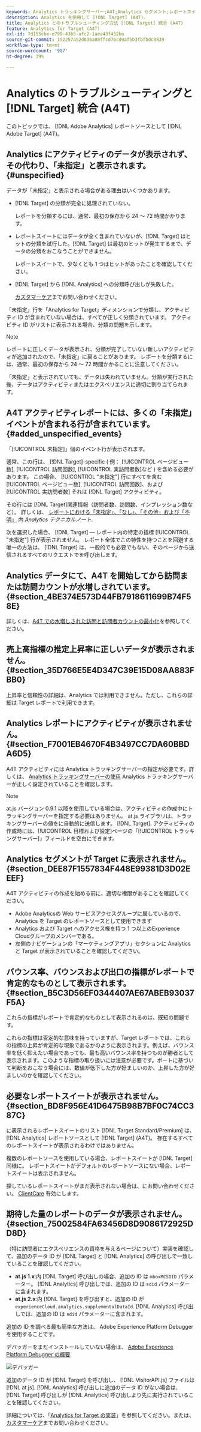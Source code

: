 ```yaml
---
keywords: Analytics トラッキングサーバー;A4T;Analytics セグメント;レポートスイート;誤ったデータ;親なし;sdid;VisitorAPI.js;mboxMCSDID;ファントム;未指定
description: Analytics を使用して [!DNL Target] (A4T)。
title: Analytics とのトラブルシューティング方法 [!DNL Target] 統合 (A4T)
feature: Analytics for Target (A4T)
exl-id: 7d155cbe-e799-43b5-afc2-1aea43f432ba
source-git-commit: 152257a52d836a88ffcd76cd9af5b3fbfbdc0839
workflow-type: tm+mt
source-wordcount: '987'
ht-degree: 39%

---
```


# Analytics のトラブルシューティングと [!DNL Target] 統合 (A4T)

このトピックでは、 [!DNL Adobe Analytics] レポートソースとして [!DNL Adobe Target] (A4T)。

## Analytics にアクティビティのデータが表示されず、その代わり、「未指定」と表示されます。 {#unspecified}

データが「未指定」と表示される場合がある理由はいくつかあります。

* [!DNL Target] の分類が完全に処理されていない。

   レポートを分類するには、通常、最初の保存から 24 ～ 72 時間かかります。

* レポートスイートにはデータが全く含まれていないが、[!DNL Target] はヒットの分類を試行した。[!DNL Target] は最初のヒットが発生するまで、データの分類をおこなうことができません。

   レポートスイートで、少なくとも 1 つはヒットがあったことを確認してください。

* [!DNL Target] から [!DNL Analytics] への分類呼び出しが失敗した。

   [カスタマーケア](/help/main/cmp-resources-and-contact-information.md#reference_ACA3391A00EF467B87930A450050077C)までお問い合わせください。

「未指定」行を「Analytics for Target」ディメンションで分類し、アクティビティ ID が含まれていない場合は、すべてが正しく分類されています。 アクティビティ ID がリストに表示される場合、分類の問題を示します。

>[!NOTE]
>
>レポートに正しくデータが表示され、分類が完了していない新しいアクティビティが追加されたので、「未指定」に戻ることがあります。 レポートを分類するには、通常、最初の保存から 24 ～ 72 時間かかることに注意してください。
>
>「未指定」と表示されていても、データは失われていません。分類が実行された後、データはアクティビティまたはエクスペリエンスに適切に割り当てられます。

## A4T アクティビティレポートには、多くの「未指定」イベントが含まれる行が含まれています。 {#added_unspecified_events}

「[!UICONTROL 未指定]」個のイベント行が表示されます。

通常、この行は、 [!DNL Target]-specific ( 例： [!UICONTROL ページビュー数], [!UICONTROL 訪問回数], [!UICONTROL 実訪問者数]など ) を含める必要があります。 この場合、 [!UICONTROL &quot;未指定&quot;] 行にすべてを含む [!UICONTROL ページビュー数], [!UICONTROL 訪問回数]、および [!UICONTROL 実訪問者数] それは [!DNL Target] アクティビティ。

その行には [!DNL Target]関連情報（訪問者数、訪問数、インプレッション数など）。 詳しくは、 [レポートにおける「未指定」、「なし」、「その他」および「不明」](https://experienceleague.adobe.com/docs/analytics/technotes/unspecified.html?lang=en) 内 *Analytics テクニカルノート*.

次を選択した場合、 [!DNL Target] — レポート内の特定の指標 [!UICONTROL &quot;未指定&quot;] 行が表示されません。 レポート全体でこの特性を持つことを回避する唯一の方法は、 [!DNL Target] は、一般的でも必要でもない、そのページから送信されるすべてのリクエストでを呼び出します。

## Analytics データにて、A4T を開始してから訪問または訪問カウントが水増しされています。 {#section_4BE374E573D44FB7918611699B74F58E}

詳しくは、[A4T での水増しされた訪問と訪問者カウントの最小化](/help/main/c-integrating-target-with-mac/a4t/c-a4t-troubleshooting/minimizing-inflated-visit-and-visitor-counts-a4t.md#concept_A515C2DE126E44B6AD97754C2C6D5235)を参照してください。

## 売上高指標の推定上昇率に正しいデータが表示されません。 {#section_35D766E5E4D347C39E15D08AA883FBB0}

上昇率と信頼性の詳細は、Analytics では利用できません。ただし、これらの詳細は Target レポートで利用できます。

## Analytics レポートにアクティビティが表示されません。 {#section_F7001EB4670F4B3497CC7DA60BBDA6D5}

A4T アクティビティには Analytics トラッキングサーバーの指定が必要です。詳しくは、 [Analytics トラッキングサーバーの使用](/help/main/c-integrating-target-with-mac/a4t/analytics-tracking-server.md#task_72077BA7E93C4A65A715A18F32228823) Analytics トラッキングサーバーが正しく設定されていることを確認します。

>[!NOTE]
>
>at.js バージョン 0.9.1 以降を使用している場合は、アクティビティの作成中にトラッキングサーバーを指定する必要はありません。 at.js ライブラリは、トラッキングサーバーの値をに自動的に送信します。 [!DNL Target]. アクティビティの作成時には、[!UICONTROL 目標および設定]ページの「[!UICONTROL トラッキングサーバー]」フィールドを空白にできます。

## Analytics セグメントが Target に表示されません。 {#section_DEE87F1557834F448E99381D3D02EEEF}

A4T アクティビティの作成を始める前に、適切な権限があることを確認してください。

* Adobe Analyticsの Web サービスアクセスグループに属しているので、Analytics を Target のレポートソースとして使用できます
* Analytics および Target へのアクセス権を持つ 1 つ以上のExperience Cloudグループのメンバーである。
* 左側のナビゲーションの「マーケティングアプリ」セクションに Analytics と Target が表示されていることを確認してください。

## バウンス率、バウンスおよび出口の指標がレポートで肯定的なものとして表示されます。 {#section_B5C3D56EF0344407AE67ABEB93037F5A}

これらの指標がレポートで肯定的なものとして表示されるのは、既知の問題です。

これらの指標は否定的な意味を持っていますが、Target レポートでは、これらの指標の上昇が肯定的な現象であるかのように表示されます。例えば、バウンス率を低く抑えたい場合であっても、最も高いバウンス率を持つものが勝者として表示されます。このような指標の取り扱いには注意が必要です。ポートに基づいて判断をおこなう場合には、数値が低下した方が好ましいのか、上昇した方が好ましいのかを確認してください。

## 必要なレポートスイートが表示されません。 {#section_BD8F956E41D6475B98B7BF0C74CC387C}

に表示されるレポートスイートのリスト [!DNL Target Standard/Premium] は、 [!DNL Analytics] レポートソースとして [!DNL Target] (A4T)。 存在するすべてのレポートスイートが表示されるわけではありません。

複数のレポートソースを使用している場合、レポートスイートが [!DNL Target] 同様に。 レポートスイートがデフォルトのレポートソースにない場合、レポートスイートは表示されません。

探しているレポートスイートがまだ表示されない場合は、にお問い合わせください。 [ClientCare](/help/main/cmp-resources-and-contact-information.md#reference_ACA3391A00EF467B87930A450050077C) 有効にします。

## 期待した量のレポートのデータが表示されません。 {#section_75002584FA63456D8D9086172925DD8D}

（特に訪問者にエクスペリエンスの資格を与えるページについて）実装を確認して、追加のデータ ID が [!DNL Target] と [!DNL Analytics] の呼び出しで一致していることを確認してください。

* **at.js 1.x**:内 [!DNL Target] 呼び出しの場合、追加の ID は `mboxMCSDID` パラメーター。 [!DNL Analytics] 呼び出しでは、追加の ID は `sdid` パラメーターに含まれます。
* **at.js 2.x**:内 [!DNL Target] を呼び出すと、追加の ID が `experienceCloud.analytics.supplementalDataId`. [!DNL Analytics] 呼び出しでは、追加の ID は `sdid` パラメーターに含まれます。

追加の ID を調べる最も簡単な方法は、 Adobe Experience Platform Debugger を使用することです。

デバッガーをまだインストールしていない場合は、 [Adobe Experience Platform Debugger の概要](https://experienceleague.adobe.com/docs/platform-learn/tutorials/data-ingestion/web-sdk/introduction-to-the-experience-platform-debugger.html).

![デバッガー](/help/main/c-integrating-target-with-mac/a4t/assets/debugger.png)

追加のデータ ID が [!DNL Target] を呼び出し、 [!DNL VisitorAPI.js] ファイルは [!DNL at.js]. [!DNL Analytics] 呼び出しに追加のデータ ID がない場合は、[!DNL Target] 呼び出しが [!DNL Analytics] 呼び出しより先に実行されていることを確認してください。

詳細については、「[Analytics for Target の実装](/help/main/c-integrating-target-with-mac/a4t/a4timplementation.md#concept_CE78750AC2A4487D8ACD9369B3EAC85A)」を参照してください。または、[カスタマーケア](/help/main/cmp-resources-and-contact-information.md#reference_ACA3391A00EF467B87930A450050077C)までお問い合わせください。
